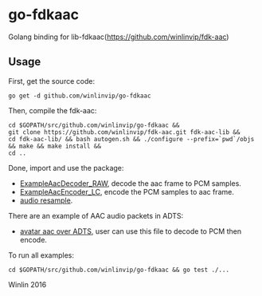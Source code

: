 # go-fdkaac

Golang binding for lib-fdkaac(https://github.com/winlinvip/fdk-aac)

## Usage

First, get the source code:

```
go get -d github.com/winlinvip/go-fdkaac
```

Then, compile the fdk-aac:

```
cd $GOPATH/src/github.com/winlinvip/go-fdkaac &&
git clone https://github.com/winlinvip/fdk-aac.git fdk-aac-lib &&
cd fdk-aac-lib/ && bash autogen.sh && ./configure --prefix=`pwd`/objs && make && make install &&
cd ..
```

Done, import and use the package:

* [ExampleAacDecoder_RAW](fdkaac/example_test.go#L29), decode the aac frame to PCM samples.
* [ExampleAacEncoder_LC](fdkaac/example_test.go#L316), encode the PCM samples to aac frame.
* [audio resample](https://github.com/winlinvip/go-aresample).

There are an example of AAC audio packets in ADTS:

* [avatar aac over ADTS](doc/adts_data.go), user can use this file to decode to PCM then encode.

To run all examples:

```
cd $GOPATH/src/github.com/winlinvip/go-fdkaac && go test ./...
```

Winlin 2016
